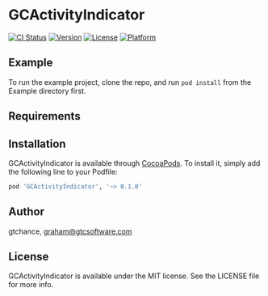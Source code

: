 # GCActivityIndicator

[![CI Status](https://img.shields.io/travis/gtchance/GCActivityIndicator.svg?style=flat)](https://travis-ci.org/gtchance/GCActivityIndicator)
[![Version](https://img.shields.io/cocoapods/v/GCActivityIndicator.svg?style=flat)](https://cocoapods.org/pods/GCActivityIndicator)
[![License](https://img.shields.io/cocoapods/l/GCActivityIndicator.svg?style=flat)](https://cocoapods.org/pods/GCActivityIndicator)
[![Platform](https://img.shields.io/cocoapods/p/GCActivityIndicator.svg?style=flat)](https://cocoapods.org/pods/GCActivityIndicator)

## Example

To run the example project, clone the repo, and run `pod install` from the Example directory first.

## Requirements

## Installation

GCActivityIndicator is available through [CocoaPods](https://cocoapods.org). To install
it, simply add the following line to your Podfile:

```ruby
pod 'GCActivityIndicator', '~> 0.1.0'
```

## Author

gtchance, graham@gtcsoftware.com

## License

GCActivityIndicator is available under the MIT license. See the LICENSE file for more info.
